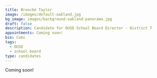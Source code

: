 ```yaml
---
title: Bronché Taylor
image: /images/default-oakland.jpg
bg_image: images/background-oakland-panorama.jpg
draft: false
description: Candidate for OUSD School Board Director - District 7
appointments: Coming soon!
bio: Comi
tags:
  - OUSD
  - school board
type: candidates
---
```

Coming soon!
